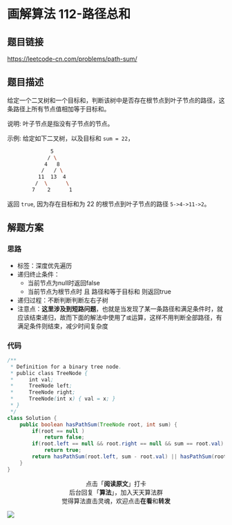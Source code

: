 # 画解算法 112-路径总和

## 题目链接

https://leetcode-cn.com/problems/path-sum/

## 题目描述

给定一个二叉树和一个目标和，判断该树中是否存在根节点到叶子节点的路径，这条路径上所有节点值相加等于目标和。

说明: 叶子节点是指没有子节点的节点。

示例: 
给定如下二叉树，以及目标和 `sum = 22`，

```bash
              5
             / \
            4   8
           /   / \
          11  13  4
         /  \      \
        7    2      1
```

返回 `true`, 因为存在目标和为 22 的根节点到叶子节点的路径 `5->4->11->2`。

## 解题方案

### 思路

- 标签：深度优先遍历
- 递归终止条件：
  - 当前节点为null时返回false
  - 当前节点为根节点时 且 路径和等于目标和 则返回true
- 递归过程：不断判断判断左右子树
- 注意点：**这里涉及到短路问题**，也就是当发现了某一条路径和满足条件时，就应该结束递归，故而下面的解法中使用了`或`运算，这样不用判断全部路径，有满足条件则结束，减少时间复杂度

### 代码

```java
/**
 * Definition for a binary tree node.
 * public class TreeNode {
 *     int val;
 *     TreeNode left;
 *     TreeNode right;
 *     TreeNode(int x) { val = x; }
 * }
 */
class Solution {
    public boolean hasPathSum(TreeNode root, int sum) {
        if(root == null ) 
            return false;
        if(root.left == null && root.right == null && sum == root.val) 
            return true;
        return hasPathSum(root.left, sum - root.val) || hasPathSum(root.right, sum - root.val);
    }
}
```

<span style="display:block;text-align:center;">点击「<strong>阅读原文</strong>」打卡</span>
<span style="display:block;text-align:center;">后台回复「<strong>算法</strong>」，加入天天算法群</span>
<span style="display:block;text-align:center;">觉得算法直击灵魂，欢迎点击<strong>在看</strong>和<strong>转发</strong></span>

![](https://i.loli.net/2019/05/17/5cde9e49d28a986587.png)
